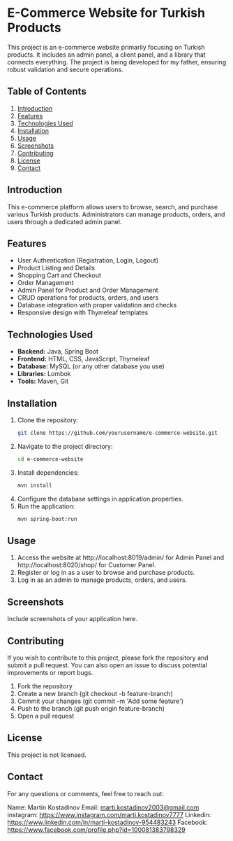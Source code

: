 # E-Commerce Website for Turkish Products

This project is an e-commerce website primarily focusing on Turkish products. It includes an admin panel, a client panel, and a library that connects everything. The project is being developed for my father, ensuring robust validation and secure operations.

## Table of Contents

1. [Introduction](#introduction)
2. [Features](#features)
3. [Technologies Used](#technologies-used)
4. [Installation](#installation)
5. [Usage](#usage)
6. [Screenshots](#screenshots)
7. [Contributing](#contributing)
8. [License](#license)
9. [Contact](#contact)

## Introduction

This e-commerce platform allows users to browse, search, and purchase various Turkish products. Administrators can manage products, orders, and users through a dedicated admin panel.

## Features

- User Authentication (Registration, Login, Logout)
- Product Listing and Details
- Shopping Cart and Checkout
- Order Management
- Admin Panel for Product and Order Management
- CRUD operations for products, orders, and users
- Database integration with proper validation and checks
- Responsive design with Thymeleaf templates

## Technologies Used

- **Backend:** Java, Spring Boot
- **Frontend:** HTML, CSS, JavaScript, Thymeleaf
- **Database:** MySQL (or any other database you use)
- **Libraries:** Lombok
- **Tools:** Maven, Git

## Installation

1. Clone the repository:
   ```bash
   git clone https://github.com/yourusername/e-commerce-website.git

2. Navigate to the project directory:
   ```bash
   cd e-commerce-website

3. Install dependencies:
   ```bash
   mvn install
4. Configure the database settings in application.properties.
5. Run the application:
   ```bash
   mvn spring-boot:run

## Usage
1. Access the website at http://localhost:8019/admin/ for Admin Panel and http://localhost:8020/shop/ for Customer Panel.
2. Register or log in as a user to browse and purchase products.
3. Log in as an admin to manage products, orders, and users.

## Screenshots
Include screenshots of your application here.

## Contributing
If you wish to contribute to this project, please fork the repository and submit a pull request. You can also open an issue to discuss potential improvements or report bugs.

1. Fork the repository
2. Create a new branch (git checkout -b feature-branch)
3. Commit your changes (git commit -m 'Add some feature')
4. Push to the branch (git push origin feature-branch)
5. Open a pull request
   
## License
This project is not licensed.

## Contact
For any questions or comments, feel free to reach out:

Name: Martin Kostadinov
Email: marti.kostadinov2003@gmail.com
instagram: https://www.instagram.com/marti.kostadinov7777
Linkedin: https://www.linkedin.com/in/marti-kostadinov-954483243
Facebook: https://www.facebook.com/profile.php?id=100081383798329

